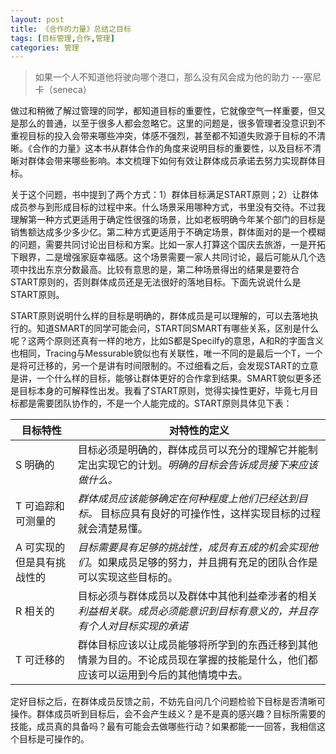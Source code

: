```yaml
---
layout: post
title: 《合作的力量》总结之目标
tags: [目标管理,合作,管理]
categories: 管理
---
```


> 如果一个人不知道他将驶向哪个港口，那么没有风会成为他的助力  ---塞尼卡（seneca）

做过和稍微了解过管理的同学，都知道目标的重要性，它就像空气一样重要，但又是那么的普通，以至于很多人都会忽略它。这里的问题是，很多管理者没意识到不重视目标的投入会带来哪些冲突，体感不强烈，甚至都不知道失败源于目标的不清晰。《合作的力量》这本书从群体合作的角度来说明目标的重要性，以及目标不清晰对群体会带来哪些影响。本文梳理下如何有效让群体成员承诺去努力实现群体目标。

关于这个问题，书中提到了两个方式：1）群体目标满足START原则；2）让群体成员参与到形成目标的过程中来。什么场景采用哪种方式，书里没有交待。不过我理解第一种方式更适用于确定性很强的场景，比如老板明确今年某个部门的目标是销售额达成多少多少亿。第二种方式更适用于不确定场景，群体面对的是一个模糊的问题，需要共同讨论出目标和方案。比如一家人打算这个国庆去旅游，一是开拓下眼界，二是增强家庭幸福感。这个场景需要一家人共同讨论，最后可能从几个选项中找出东京分数最高。比较有意思的是，第二种场景得出的结果是要符合START原则的，否则群体成员还是无法很好的落地目标。下面先说说什么是START原则。

START原则说明什么样的目标是明确的，群体成员是可以理解的，可以去落地执行的。知道SMART的同学可能会问，START同SMART有哪些关系，区别是什么呢？这两个原则还真有一样的地方，比如S都是Specilfy的意思，A和R的字面含义也相同，Tracing与Messurable貌似也有关联性，唯一不同的是最后一个T，一个是将可迁移的，另一个是讲有时间限制的。不过细看之后，会发现START的立意是讲，一个什么样的目标，能够让群体更好的合作拿到结果。SMART貌似更多还是目标本身的可解释性出发。我看了START原则，觉得实操性更好，毕竟七月目标都是需要团队协作的，不是一个人能完成的。START原则具体见下表：

| 目标特性 | 对特性的定义 |
|   ---     |          ---     |
|S 明确的| 目标必须是明确的，群体成员可以充分的理解它并能制定出实现它的计划。*明确的目标会告诉成员接下来应该做什么。*|
|T 可追踪和可测量的|*群体成员应该能够确定在何种程度上他们已经达到目标。* 目标应具有良好的可操作性，这样实现目标的过程就会清楚易懂。|
|A 可实现的但是具有挑战性的| *目标需要具有足够的挑战性，成员有五成的机会实现他们*。如果成员足够的努力，并且拥有充足的团队合作是可以实现这些目标的。|
|R 相关的| 目标必须与群体成员以及群体中其他利益牵涉者的相关*利益相关联。成员必须能意识到目标有意义的，并且存有个人对目标实现的承诺*|
|T 可迁移的| 群体目标应该以让成员能够将所学到的东西迁移到其他情景为目的。不论成员现在掌握的技能是什么，他们都应该可以运用到今后的其他情境中去。|

定好目标之后，在群体成员反馈之前，不妨先自问几个问题检验下目标是否清晰可操作。群体成员听到目标后，会不会产生歧义？是不是真的感兴趣？目标所需要的技能，成员真的具备吗？最有可能会去做哪些行动？如果都能一一回答，我相信这个目标是可操作的。





